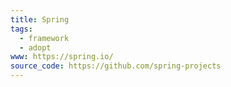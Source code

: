 ```yaml
---
title: Spring
tags:
  - framework
  - adopt
www: https://spring.io/
source_code: https://github.com/spring-projects
---
```

